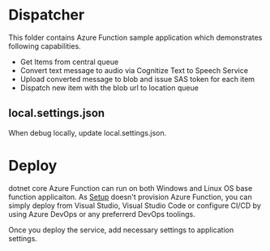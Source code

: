 # Dispatcher

This folder contains Azure Function sample application which demonstrates following capabilities.

- Get Items from central queue
- Convert text message to audio via Cognitize Text to Speech Service
- Upload converted message to blob and issue SAS token for each item
- Dispatch new item with the blob url to location queue

## local.settings.json

When debug locally, update local.settings.json. 

# Deploy

dotnet core Azure Function can run on both Windows and Linux OS base function applicaiton. As [Setup](./Setup) doesn't provision Azure Function, you can simply deploy from Visual Studio, Visual Studio Code or configure CI/CD by using Azure DevOps or any preferrerd DevOps toolings.

Once you deploy the service, add necessary settings to application settings.